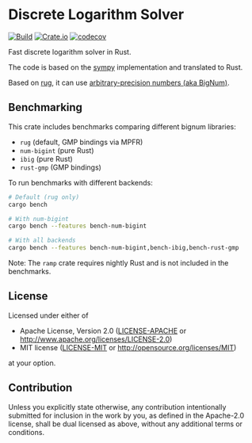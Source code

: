 # Discrete Logarithm Solver

[![Build](https://github.com/skyf0l/discrete-logarithm/actions/workflows/ci.yml/badge.svg)](https://github.com/skyf0l/discrete-logarithm/actions/workflows/ci.yml)
[![Crate.io](https://img.shields.io/crates/v/discrete-logarithm.svg)](https://crates.io/crates/discrete-logarithm)
[![codecov](https://codecov.io/gh/skyf0l/discrete-logarithm/branch/main/graph/badge.svg)](https://codecov.io/gh/skyf0l/discrete-logarithm)

Fast discrete logarithm solver in Rust.

The code is based on the [sympy](https://github.com/sympy/sympy) implementation and translated to Rust.

Based on [rug](https://crates.io/crates/rug), it can use [arbitrary-precision numbers (aka BigNum)](https://en.wikipedia.org/wiki/Arbitrary-precision_arithmetic).

## Benchmarking

This crate includes benchmarks comparing different bignum libraries:
- `rug` (default, GMP bindings via MPFR)
- `num-bigint` (pure Rust)
- `ibig` (pure Rust)
- `rust-gmp` (GMP bindings)

To run benchmarks with different backends:

```bash
# Default (rug only)
cargo bench

# With num-bigint
cargo bench --features bench-num-bigint

# With all backends
cargo bench --features bench-num-bigint,bench-ibig,bench-rust-gmp
```

Note: The `ramp` crate requires nightly Rust and is not included in the benchmarks.

## License

Licensed under either of

- Apache License, Version 2.0
  ([LICENSE-APACHE](LICENSE-APACHE) or <http://www.apache.org/licenses/LICENSE-2.0>)
- MIT license
  ([LICENSE-MIT](LICENSE-MIT) or <http://opensource.org/licenses/MIT>)

at your option.

## Contribution

Unless you explicitly state otherwise, any contribution intentionally submitted
for inclusion in the work by you, as defined in the Apache-2.0 license, shall be
dual licensed as above, without any additional terms or conditions.
